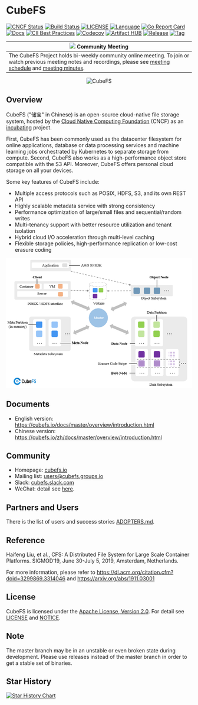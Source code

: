 # CubeFS

[![CNCF Status](https://img.shields.io/badge/cncf%20status-incubating-blue.svg)](https://www.cncf.io/projects)
[![Build Status](https://github.com/cubefs/cubefs/actions/workflows/ci.yml/badge.svg)](https://github.com/cubefs/cubefs/actions/workflows/ci.yml)
[![LICENSE](https://img.shields.io/github/license/cubefs/cubefs.svg)](https://github.com/cubefs/cubefs/blob/master/LICENSE)
[![Language](https://img.shields.io/badge/Language-Go-blue.svg)](https://golang.org/)
[![Go Report Card](https://goreportcard.com/badge/github.com/cubefs/cubefs)](https://goreportcard.com/report/github.com/cubefs/cubefs)
[![Docs](https://img.shields.io/badge/docs-latest-green.svg)](https://cubefs.io/docs/master/overview/introduction.html)
[![CII Best Practices](https://bestpractices.coreinfrastructure.org/projects/2761/badge)](https://bestpractices.coreinfrastructure.org/projects/2761)
[![Codecov](https://img.shields.io/codecov/c/github/cubefs/cubefs?style=flat-square&logo=codecov)](https://codecov.io/gh/cubefs/cubefs)
[![Artifact HUB](https://img.shields.io/endpoint?url=https://artifacthub.io/badge/repository/cubefs)](https://artifacthub.io/packages/helm/cubefs/cubefs)
[![Release](https://img.shields.io/github/v/release/cubefs/cubefs.svg?color=161823&style=flat-square&logo=smartthings)](https://github.com/cubefs/cubefs/releases)
[![Tag](https://img.shields.io/github/v/tag/cubefs/cubefs.svg?color=ee8936&logo=fitbit&style=flat-square)](https://github.com/cubefs/cubefs/tags)

|<img src="https://user-images.githubusercontent.com/5708406/91202310-31eaab80-e734-11ea-84fc-c1b1882ae71c.png" height="24"/>&nbsp;Community Meeting|
|------------------|
| The CubeFS Project holds bi-weekly community online meeting. To join or watch previous meeting notes and recordings, please see [meeting schedule](https://github.com/cubefs/community/wiki/Meeting-Schedule) and [meeting minutes](https://github.com/cubefs/community/wiki/Meeting-Agenda-and-Notes). |


<div width="100%" style="text-align:center;"><img alt="CubeFS" src="https://user-images.githubusercontent.com/12113219/178886968-9513e51e-393b-4af1-bd90-189593ee2012.png" height="200"/></div>


## Overview

CubeFS ("储宝" in Chinese) is an open-source cloud-native file storage system, hosted by the [Cloud Native Computing Foundation](https://cncf.io) (CNCF) as an [incubating](https://www.cncf.io/projects/) project.

First, CubeFS has been commonly used as the datacenter filesystem for online applications, database or data processing services and machine learning jobs orchestrated by Kubernetes to separate storage from compute. Second, CubeFS also works as a high-performance object store compatible with the S3 API. Moreover, CubeFS offers personal cloud storage on all your devices. 

Some key features of CubeFS include:

- Multiple access protocols such as POSIX, HDFS, S3, and its own REST API
- Highly scalable metadata service with strong consistency  
- Performance optimization of large/small files and sequential/random writes
- Multi-tenancy support with better resource utilization and tenant isolation
- Hybrid cloud I/O acceleration through multi-level caching
- Flexible storage policies, high-performance replication or low-cost erasure coding


<div width="100%" style="text-align:center;"><img alt="CubeFS Architecture" src="https://raw.githubusercontent.com/cubefs/cubefs/master/docs/source/pic/cfs-arch-ec.png"/></div>

## Documents

- English version: https://cubefs.io/docs/master/overview/introduction.html
- Chinese version: https://cubefs.io/zh/docs/master/overview/introduction.html

## Community

- Homepage: [cubefs.io](https://cubefs.io/)
- Mailing list: users@cubefs.groups.io
- Slack: [cubefs.slack.com](https://cubefs.slack.com/)
- WeChat: detail see [here](https://github.com/cubefs/cubefs/issues/604).

## Partners and Users

There is the list of users and success stories [ADOPTERS.md](ADOPTERS.md).

## Reference

Haifeng Liu, et al., CFS: A Distributed File System for Large Scale Container Platforms. SIGMOD‘19, June 30-July 5, 2019, Amsterdam, Netherlands. 

For more information, please refer to https://dl.acm.org/citation.cfm?doid=3299869.3314046 and https://arxiv.org/abs/1911.03001


## License

CubeFS is licensed under the [Apache License, Version 2.0](http://www.apache.org/licenses/LICENSE-2.0).
For detail see [LICENSE](LICENSE) and [NOTICE](NOTICE).

## Note

The master branch may be in an unstable or even broken state during development. Please use releases instead of the master branch in order to get a stable set of binaries.

## Star History

[![Star History Chart](https://api.star-history.com/svg?repos=cubefs/cubefs&type=Date)](https://star-history.com/#cubefs/cubefs&Date)
